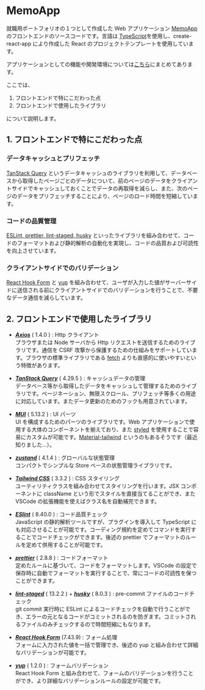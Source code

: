# MemoApp

就職用ポートフォリオの１つとして作成した Web アプリケーション [MemoApp](https://github.com/Taichiro-S/MemoApp-docker) のフロントエンドのソースコードです。言語は [TypeScript](https://www.typescriptlang.org/)を使用し、create-react-app により作成した React のプロジェクトテンプレートを使用しています。

アプリケーションとしての機能や開発環境については[こちら](https://github.com/Taichiro-S/MemoApp-docker)にまとめてあります。

ここでは、

1. フロントエンドで特にこだわった点
2. フロントエンドで使用したライブラリ

について説明します。

## 1. フロントエンドで特にこだわった点

### データキャッシュとプリフェッチ

[TanStack Query](#tanstack) というデータキャッシュのライブラリを利用して、データベースから取得したページごとのデータについて、前のページのデータをクライアントサイドでキャッシュしておくことでデータの再取得を減らし、また、次のページのデータをプリフェッチすることにより、ページのロード時間を短縮しています。

### コードの品質管理

[ESLint, prettier, lint-staged, husky](#linter) といったライブラリを組み合わせて、コードのフォーマットおよび静的解析の自動化を実現し、コードの品質および可読性を向上させています。

### クライアントサイドでのバリデーション

[React Hook Form](#form) と [yup](#yup) を組み合わせて、ユーザが入力した値がサーバーサイドに送信される前にクライアントサイドでのバリデーションを行うことで、不要なデータ通信を減らしています。

## 2. フロントエンドで使用したライブラリ

- **_[Axios](https://github.com/axios/axios)_** ( 1.4.0 ) : Http クライアント  
  ブラウザまたは Node サーバから Http リクエストを送信するためのライブラリです。通信を CSRF 攻撃から保護するための仕組みをサポートしています。ブラウザの標準ライブラリである [fetch](https://developer.mozilla.org/ja/docs/Web/API/Fetch_API/Using_Fetch) よりも直感的に使いやすいという特徴があります。
  <br/><a id="tanstack"></a>
- **_[TanStack Query](https://tanstack.com/query/latest)_** ( 4.29.5 ) : キャッシュデータの管理  
  データベース等から取得したデータをキャッシュして管理するためのライブラリです。ページネーション、無限スクロール、プリフェッチ等多くの用途に対応しています。またデータ更新のためのフックも用意されています。
  <br/>

- **_[MUI](https://mui.com/)_** ( 5.13.2 ) : UI パーツ  
  UI を構成するためのパーツのライブラリです。Web アプリケーションで使用する大体のコンポーネントを揃えており、また [styled](https://mui.com/system/styled/) を使用することで容易にカスタムが可能です。[Material-tailwind](https://www.material-tailwind.com/) というのもあるそうです（最近知りました...）。
  <br/>

- **_[zustand](https://docs.pmnd.rs/zustand/getting-started/introduction)_** ( 4.1.4 ) : グローバルな状態管理  
  コンパクトでシンプルな Store ベースの状態管理ライブラリです。
  <br/>

- **_[Tailwind CSS](https://tailwindcss.com/)_** ( 3.3.2 ) : CSS スタイリング  
  ユーティリティクラスを組み合わせてスタイリングを行います。JSX コンポーネントに className という形でスタイルを直接当てることができ、また VSCode の拡張機能を使えばクラス名を自動補完できます。
  <br/><a id="linter"></a>

- **_[ESlint](https://eslint.org/)_** ( 8.40.0 ) : コード品質チェック  
  JavaScript の静的解析ツールですが、プラグインを導入して TypeScript にも対応させることが可能です。コーディング規約を定めてコマンドを実行することでコードチェックができます。後述の prettier でフォーマットのルールを定めて併用することが可能です。
  <br/>

- **_[prettier](https://prettier.io/)_** ( 2.8.8 ) : コードフォーマット  
  定めたルールに基づいて、コードをフォーマットします。VSCode の設定で保存時に自動でフォーマットを実行することで、常にコードの可読性を保つことができます。
  <br/>

- **_[lint-staged](https://github.com/okonet/lint-staged)_** ( 13.2.2 ) + **_[husky](https://mswjs.io/)_** ( 8.0.3 ) : pre-commit ファイルのコードチェック  
  git commit 実行時に ESLint によるコードチェックを自動で行うことができ、エラーの元となるコードがコミットされるのを防ぎます。コミットされるファイルのみチェックするので時間短縮にもなります。
  <br/><a id="form"></a>

- **_[React Hook Form](https://www.react-hook-form.com/)_** (7.43.9) : フォーム処理  
  フォームに入力された値を一括で管理でき、後述の yup と組み合わせて詳細なバリデーションが可能です。
  <br/><a id="yup"></a>

- **_[yup](https://github.com/jquense/yup/tree/master)_** ( 1.2.0 ) : フォームバリデーション  
  React Hook Form と組み合わせて、フォームのバリデーションを行うことができ、より詳細なバリデーションルールの設定が可能です。
